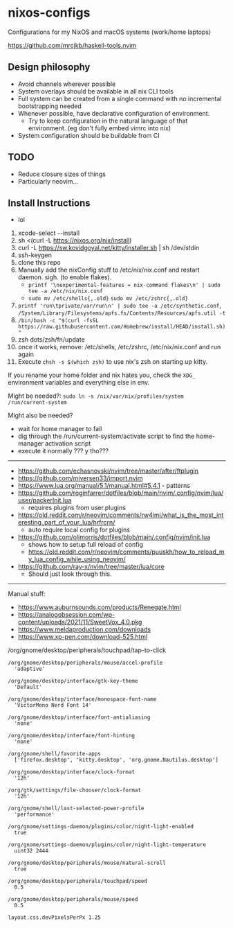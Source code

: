 # nixos-configs

Configurations for my NixOS and macOS systems (work/home laptops)

https://github.com/mrcjkb/haskell-tools.nvim

## Design philosophy

- Avoid channels wherever possible
- System overlays should be available in all nix CLI tools
- Full system can be created from a single command with no incremental bootstrapping needed
- Whenever possible, have declarative configuration of environment.
  - Try to keep configuration in the natural language of that environment. (eg don't fully embed vimrc into nix)
- System configuration should be buildable from CI

## TODO

- Reduce closure sizes of things
- Particularly neovim...

## Install Instructions

- lol

1. xcode-select --install
2. sh <(curl -L https://nixos.org/nix/install)
3. curl -L https://sw.kovidgoyal.net/kitty/installer.sh | sh /dev/stdin
4. ssh-keygen
5. clone this repo
6. Manually add the nixConfig stuff to /etc/nix/nix.conf and restart daemon. sigh. (to enable flakes).
   - `printf '\nexperimental-features = nix-command flakes\n' | sudo tee -a /etc/nix/nix.conf`
   - `sudo mv /etc/shells{,.old}` `sudo mv /etc/zshrc{,.old}`
7. `printf 'run\tprivate/var/run\n' | sudo tee -a /etc/synthetic.conf`, `/System/Library/Filesystems/apfs.fs/Contents/Resources/apfs.util -t`
8. `/bin/bash -c "$(curl -fsSL https://raw.githubusercontent.com/Homebrew/install/HEAD/install.sh)"`
9. zsh dots/zsh/fn/update
10. once it works, remove: /etc/shells, /etc/zshrc, /etc/nix/nix.conf and run again
11. Execute `chsh -s $(which zsh)` to use nix's zsh on starting up kitty.

If you rename your home folder and nix hates you, check the `XDG_` environment variables and everything else in env.

Might be needed?: `sudo ln -s /nix/var/nix/profiles/system /run/current-system`

Might also be needed?

- wait for home manager to fail
- dig through the /run/current-system/activate script to find the home-manager activation script
- execute it normally ??? y tho???

---

- https://github.com/echasnovski/nvim/tree/master/after/ftplugin
- https://github.com/miversen33/import.nvim
- https://www.lua.org/manual/5.1/manual.html#5.4.1 - patterns
- https://github.com/roginfarrer/dotfiles/blob/main/nvim/.config/nvim/lua/user/packerInit.lua
  - requires plugins from user.plugins
- https://old.reddit.com/r/neovim/comments/rw4imi/what_is_the_most_interesting_part_of_your_lua/hrfrcrn/
  - auto require local config for plugins
- https://github.com/olimorris/dotfiles/blob/main/.config/nvim/init.lua
  - shows how to setup full reload of config
  - https://old.reddit.com/r/neovim/comments/puuskh/how_to_reload_my_lua_config_while_using_neovim/
- https://github.com/ray-x/nvim/tree/master/lua/core
  - Should just look through this.

---

Manual stuff:

- https://www.auburnsounds.com/products/Renegate.html
- https://analogobsession.com/wp-content/uploads/2021/11/SweetVox_4.0.pkg
- https://www.meldaproduction.com/downloads
- https://www.xp-pen.com/download-525.html

/org/gnome/desktop/peripherals/touchpad/tap-to-click

```
/org/gnome/desktop/peripherals/mouse/accel-profile
  'adaptive'

/org/gnome/desktop/interface/gtk-key-theme
  'Default'

/org/gnome/desktop/interface/monospace-font-name
  'VictorMono Nerd Font 14'

/org/gnome/desktop/interface/font-antialiasing
  'none'

/org/gnome/desktop/interface/font-hinting
  'none'

/org/gnome/shell/favorite-apps
  ['firefox.desktop', 'kitty.desktop', 'org.gnome.Nautilus.desktop']

/org/gnome/desktop/interface/clock-format
  '12h'

/org/gtk/settings/file-chooser/clock-format
  '12h'

/org/gnome/shell/last-selected-power-profile
  'performance'

/org/gnome/settings-daemon/plugins/color/night-light-enabled
  true

/org/gnome/settings-daemon/plugins/color/night-light-temperature
  uint32 2444

/org/gnome/desktop/peripherals/mouse/natural-scroll
  true

/org/gnome/desktop/peripherals/touchpad/speed
  0.5

/org/gnome/desktop/peripherals/mouse/speed
  0.5
```

```
layout.css.devPixelsPerPx 1.25
```

